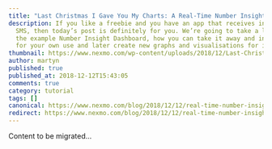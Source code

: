```yaml
---
title: "Last Christmas I Gave You My Charts: A Real-Time Number Insight Dashboard"
description: If you like a freebie and you have an app that receives inbound
  SMS, then today’s post is definitely for you. We’re going to take a look at
  the example Number Insight Dashboard, how you can take it away and install it
  for your own use and later create new graphs and visualisations for it. […]
thumbnail: https://www.nexmo.com/wp-content/uploads/2018/12/Last-Christmas-I-Gave-You-My-Charts.png
author: martyn
published: true
published_at: 2018-12-12T15:43:05
comments: true
category: tutorial
tags: []
canonical: https://www.nexmo.com/blog/2018/12/12/real-time-number-insight-dashboard-dr
redirect: https://www.nexmo.com/blog/2018/12/12/real-time-number-insight-dashboard-dr
---
```

Content to be migrated...